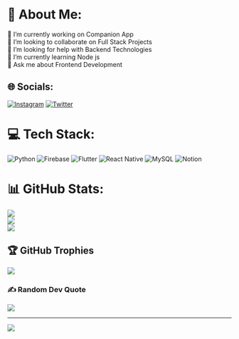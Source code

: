 # 💫 About Me:
🔭 I’m currently working on Companion App<br>👯 I’m looking to collaborate on Full Stack Projects<br>🤝 I’m looking for help with Backend Technologies<br>🌱 I’m currently learning Node js<br>💬 Ask me about Frontend Development


## 🌐 Socials:
[![Instagram](https://img.shields.io/badge/Instagram-%23E4405F.svg?logo=Instagram&logoColor=white)](https://instagram.com/tanishq5414) [![Twitter](https://img.shields.io/badge/Twitter-%231DA1F2.svg?logo=Twitter&logoColor=white)](https://twitter.com/twitter.com/tvnishq) 

# 💻 Tech Stack:
![Python](https://img.shields.io/badge/python-3670A0?style=for-the-badge&logo=python&logoColor=ffdd54) ![Firebase](https://img.shields.io/badge/firebase-%23039BE5.svg?style=for-the-badge&logo=firebase) ![Flutter](https://img.shields.io/badge/Flutter-%2302569B.svg?style=for-the-badge&logo=Flutter&logoColor=white) ![React Native](https://img.shields.io/badge/react_native-%2320232a.svg?style=for-the-badge&logo=react&logoColor=%2361DAFB) ![MySQL](https://img.shields.io/badge/mysql-%2300f.svg?style=for-the-badge&logo=mysql&logoColor=white) ![Notion](https://img.shields.io/badge/Notion-%23000000.svg?style=for-the-badge&logo=notion&logoColor=white)
# 📊 GitHub Stats:
![](https://github-readme-stats.vercel.app/api?username=tanishq5414&theme=synthwave&hide_border=false&include_all_commits=true&count_private=true)<br/>
![](https://github-readme-streak-stats.herokuapp.com/?user=tanishq5414&theme=synthwave&hide_border=false)<br/>
![](https://github-readme-stats.vercel.app/api/top-langs/?username=tanishq5414&theme=synthwave&hide_border=false&include_all_commits=true&count_private=true&layout=compact)

## 🏆 GitHub Trophies
![](https://github-profile-trophy.vercel.app/?username=tanishq5414&theme=radical&no-frame=false&no-bg=true&margin-w=4)

### ✍️ Random Dev Quote
![](https://quotes-github-readme.vercel.app/api?type=horizontal&theme=radical)

---
[![](https://visitcount.itsvg.in/api?id=tanishq5414&icon=0&color=0)](https://visitcount.itsvg.in)

<!-- Proudly created with GPRM ( https://gprm.itsvg.in ) -->
